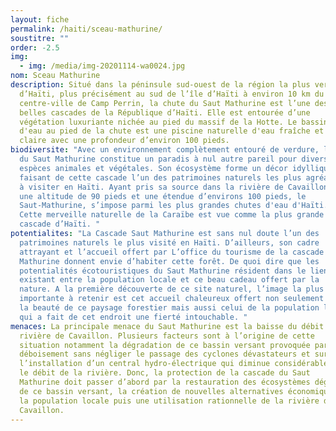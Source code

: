 ```yaml
---
layout: fiche
permalink: /haiti/sceau-mathurine/
soustitre: ""
order: -2.5
img:
  - img: /media/img-20201114-wa0024.jpg
nom: Sceau Mathurine
description: Situé dans la péninsule sud-ouest de la région la plus verte
  d’Haïti, plus précisément au sud de l’île d’Haïti à environ 10 km du
  centre-ville de Camp Perrin, la chute du Saut Mathurine est l’une des plus
  belles cascades de la République d’Haïti. Elle est entourée d’une
  végétation luxuriante nichée au pied du massif de la Hotte. Le bassin
  d'eau au pied de la chute est une piscine naturelle d'eau fraîche et
  claire avec une profondeur d’environ 100 pieds.
biodiversite: "Avec un environnement complètement entouré de verdure, la cascade
  du Saut Mathurine constitue un paradis à nul autre pareil pour diverses
  espèces animales et végétales. Son écosystème forme un décor idyllique
  faisant de cette cascade l’un des patrimoines naturels les plus agréables
  à visiter en Haïti. Ayant pris sa source dans la rivière de Cavaillon sur
  une altitude de 90 pieds et une étendue d’environs 100 pieds, le
  Saut-Mathurine, s’impose parmi les plus grandes chutes d'eau d'Haïti.
  Cette merveille naturelle de la Caraïbe est vue comme la plus grande
  cascade d’Haïti. "
potentialites: "La Cascade Saut Mathurine est sans nul doute l’un des
  patrimoines naturels le plus visité en Haïti. D’ailleurs, son cadre
  attrayant et l’accueil offert par L’office du tourisme de la cascade Saut
  Mathurine donnent envie d’habiter cette forêt. De quoi dire que les
  potentialités écotouristiques du Saut Mathurine résident dans le lien
  existant entre la population locale et ce beau cadeau offert par la
  nature. A la première découverte de ce site naturel, l’image la plus
  importante à retenir est cet accueil chaleureux offert non seulement par
  la beauté de ce paysage forestier mais aussi celui de la population locale
  qui a fait de cet endroit une fierté intouchable. "
menaces: La principale menace du Saut Mathurine est la baisse du débit de la
  rivière de Cavaillon. Plusieurs facteurs sont à l’origine de cette
  situation notamment la dégradation de ce bassin versant provoquée par le
  déboisement sans négliger le passage des cyclones dévastateurs et surtout
  l’installation d’un central hydro-électrique qui diminue considérablement
  le débit de la rivière. Donc, la protection de la cascade du Saut
  Mathurine doit passer d’abord par la restauration des écosystèmes dégradés
  de ce bassin versant, la création de nouvelles alternatives économiques à
  la population locale puis une utilisation rationnelle de la rivière de
  Cavaillon.
---
```

